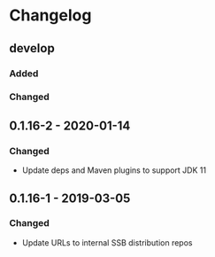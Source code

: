 # Changelog 

## develop

### Added

### Changed

## 0.1.16-2 - 2020-01-14

### Changed

* Update deps and Maven plugins to support JDK 11

## 0.1.16-1 - 2019-03-05

### Changed

* Update URLs to internal SSB distribution repos
